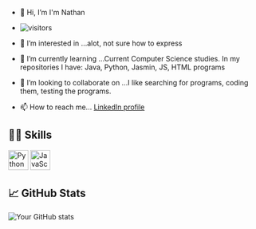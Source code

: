 - 👋 Hi, I’m I'm Nathan
- ![visitors](https://visitor-badge.glitch.me/badge?page_id=yourusername.yourrepository)

- 👀 I’m interested in ...alot, not sure how to express
- 🌱 I’m currently learning ...Current Computer Science studies. In my repositories I have: Java, Python, Jasmin, JS, HTML programs
- 💞️ I’m looking to collaborate on ...I like searching for programs, coding them, testing the programs. 
- 📫 How to reach me... [LinkedIn profile](https://www.linkedin.com/in/www.linkedin.com/in/nathan-mclaughlin-942b28126/)
## 👩‍💻 Skills

<p align="left">
  <img src="python_icon.png" alt="Python" width="40" height="40"/>
  <img src="javascript_icon.png" alt="JavaScript" width="40" height="40"/>
</p>

## 📈 GitHub Stats

![Your GitHub stats](https://github-readme-stats.vercel.app/api?username=yourusername&show_icons=true)
<!---
nathanMcL/nathanMcL is a ✨ special ✨ repository because its `README.md` (this file) appears on your GitHub profile.
You can click the Preview link to take a look at your changes.
--->

